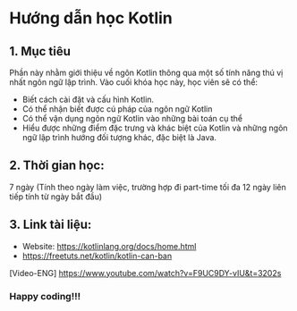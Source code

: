 # Hướng dẫn học Kotlin

## 1. Mục tiêu
Phần này nhằm giới thiệu về ngôn Kotlin thông qua một số tính năng thú vị nhất ngôn ngữ lập trình.
Vào cuối khóa học này, học viên sẽ có thể:
  - Biết cách cài đặt và cấu hình Kotlin.
  - Có thể nhận biết được cú pháp của ngôn ngữ Kotlin
  - Có thể vận dụng ngôn ngữ Kotlin vào những bài toán cụ thể
  - Hiểu được những điểm đặc trưng và khác biệt của Kotlin và những ngôn ngữ lập trình hướng đối tượng khác, đặc biệt là Java.

## 2. Thời gian học:
7 ngày (Tính theo ngày làm việc, trường hợp đi part-time tối đa 12 ngày liên tiếp tính từ ngày bắt đầu)

## 3. Link tài liệu:

- Website: https://kotlinlang.org/docs/home.html
- https://freetuts.net/kotlin/kotlin-can-ban

[Video-ENG] https://www.youtube.com/watch?v=F9UC9DY-vIU&t=3202s

### Happy coding!!!
